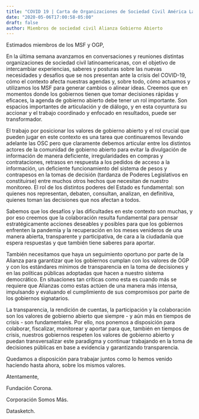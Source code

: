 ```yaml
---
title: "COVID 19 | Carta de Organizaciones de Sociedad Civil América Latina a Gobiernos y OGP"
date: "2020-05-06T17:00:58-05:00"
draft: false
author: Miembros de sociedad civil Alianza Gobierno Abierto
---
```


Estimados miembros de los MSF y OGP,

En la última semana avanzamos en conversaciones y reuniones distintas organizaciones de sociedad civil latinoamericanas, con el objetivo de intercambiar experiencias, saberes y posturas sobre las nuevas necesidades y desafíos que se nos presentan ante la crisis del COVID-19, cómo el contexto afecta nuestras agendas y, sobre todo, cómo actuamos y utilizamos los MSF para generar cambios o alinear ideas.  Creemos que en momentos donde los gobiernos tienen que tomar decisiones rápidas y eficaces, la agenda de gobierno abierto debe tener un rol importante. Son espacios importantes de articulación y de diálogo, y en esta coyuntura su accionar y el trabajo coordinado y enfocado en resultados, puede ser transformador.

El trabajo por posicionar los valores de gobierno abierto y el rol crucial que pueden jugar en este contexto es una tarea que continuaremos llevando adelante las OSC pero que claramente debemos articular entre los distintos actores de la comunidad de gobierno abierto para evitar la divulgación de información de manera deficiente,
irregularidades en compras y contrataciones, retrasos en respuesta a los pedidos de acceso a la información, un deficiente funcionamiento del sistema de pesos y contrapesos en la tomas de decisión (tardanza de Poderes Legislativos en constituirse) entre muchos otros hechos que necesitan de nuestro monitoreo. El rol de los distintos poderes del Estado es fundamental: son quienes nos representan, debaten, consultan, analizan, en definitiva, quienes toman las decisiones que nos afectan a todos.

Sabemos que los desafíos y las dificultades en este contexto son muchas, y por eso creemos que la colaboración resulta fundamental para pensar estratégicamente acciones deseables y posibles para que los gobiernos enfrenten la pandemia y la recuperación en los meses venideros de una manera abierta, transparente y participativa, de cara a la ciudadanía que espera respuestas y que también tiene saberes para aportar.

También necesitamos que haya un seguimiento oportuno por parte de la Alianza para garantizar que los gobiernos cumplan con los valores de OGP y con los estándares mínimos de transparencia en la toma de decisiones y en las políticas públicas adoptadas que hacen a nuestro sistema democrático. En situaciones tan críticas como esta es cuando más se requiere que Alianzas como estas actúen de una manera más intensa, impulsando y evaluando el cumplimiento de sus compromisos por parte de los gobiernos signatarios.

La transparencia, la rendición de cuentas, la participación y la colaboración son los valores de gobierno abierto que siempre - y aún más en tiempos de crisis - son fundamentales. Por ello, nos ponemos a disposición para colaborar, fiscalizar, monitorear y aportar para que, también en tiempos de crisis, nuestros gobiernos respeten los valores de gobierno abierto y puedan transversalizar este paradigma y continuar trabajando en la toma de decisiones públicas en base a evidencia y garantizando transparencia.   

Quedamos a disposición para trabajar juntos como lo hemos venido haciendo hasta ahora, sobre los mismos valores.


Atentamente,


Fundación Corona.

Corporación Somos Más.

Datasketch.
